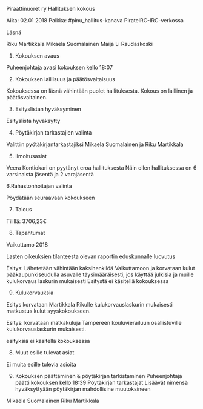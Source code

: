 
Piraattinuoret ry
Hallituksen kokous

Aika: 02.01 2018
Paikka:  #pinu_hallitus-kanava PirateIRC-IRC-verkossa

Läsnä

Riku Martikkala
Mikaela Suomalainen
Maija Li Raudaskoski

1. Kokouksen avaus

Puheenjohtaja avasi kokouksen kello 18:07


2. Kokouksen laillisuus ja päätösvaltaisuus

Kokouksessa on läsnä vähintään puolet hallituksesta. Kokous on laillinen ja päätösvaltainen.


3. Esityslistan hyväksyminen

Esityslista hyväksytty


4. Pöytäkirjan tarkastajien valinta

Valittiin pyötäkirjantarkastajiksi Mikaela Suomalainen ja Riku Martikkala

5. Ilmoitusasiat

Veera Kontiokari on pyytänyt eroa hallituksesta 
Näin ollen hallituksessa on 6 varsinaista jäsentä ja 2 varajäsentä

6.Rahastonhoitajan valinta

Pöydätään seuraavaan kokoukseen

7. Talous

Tilillä: 3706,23€


8. Tapahtumat

Vaikuttamo 2018

Lasten oikeuksien tilanteesta olevan raportin eduskunnalle luovutus

Esitys: Lähetetään vähintään kaksihenkilöä Vaikuttamoon ja korvataan kulut pääkaupunkiseudulla asuvalle täysimääräisesti, jos käyttää julkisia ja muille kulukorvaus laskurin mukaisesti
Esitystä ei käsitellä kokouksessa

9. Kulukorvauksia

Esitys korvataan Martikkala Rikulle kulukorvauslaskurin mukaisesti matkustus kulut syyskokoukseen.

Esitys: korvataan matkakuluja Tampereen kouluvierailuun osallistuville kulukorvauslaskurin mukaisesti.

esityksiä ei käsitellä kokouksessa


8.  Muut esille tulevat asiat

Ei muita esille tulevia asioita


9. Kokouksen päättäminen & pöytäkirjan tarkistaminen
Puheenjohtaja päätti kokouksen kello 18:39
Pöytäkirjan tarkastajat Lisäävät nimensä hyväksyttyään pöytäkirjan mahdollisine muutoksineen

Mikaela Suomalainen
Riku Martikkala
